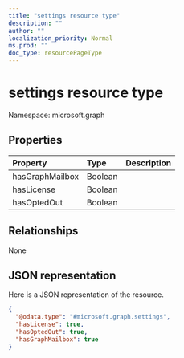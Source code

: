 ```yaml
---
title: "settings resource type"
description: ""
author: ""
localization_priority: Normal
ms.prod: ""
doc_type: resourcePageType
---
```


# settings resource type


Namespace: microsoft.graph



## Properties
|Property|Type|Description|
|:---|:---|:---|
|hasGraphMailbox|Boolean||
|hasLicense|Boolean||
|hasOptedOut|Boolean||

## Relationships
None

## JSON representation
Here is a JSON representation of the resource.
<!-- {
  "blockType": "resource",
  "@odata.type": "microsoft.graph.settings"
}
-->
``` json
{
  "@odata.type": "#microsoft.graph.settings",
  "hasLicense": true,
  "hasOptedOut": true,
  "hasGraphMailbox": true
}
```

